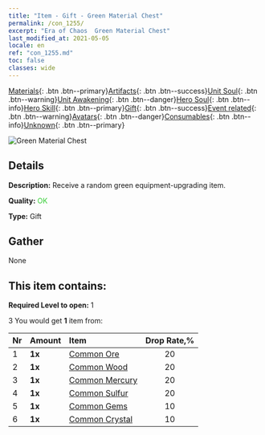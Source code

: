 ```yaml
---
title: "Item - Gift - Green Material Chest"
permalink: /con_1255/
excerpt: "Era of Chaos  Green Material Chest"
last_modified_at: 2021-05-05
locale: en
ref: "con_1255.md"
toc: false
classes: wide
---
```

 [Materials](/Items/){: .btn .btn--primary}[Artifacts](/Items/Artifacts/){: .btn .btn--success}[Unit Soul](/Items/UnitSoul/){: .btn .btn--warning}[Unit Awakening](/Items/UnitAwakening/){: .btn .btn--danger}[Hero Soul](/Items/HeroSoul/){: .btn .btn--info}[Hero Skill](/Items/HeroSkill/){: .btn .btn--primary}[Gift](/Items/Gift/){: .btn .btn--success}[Event related](/Items/Events/){: .btn .btn--warning}[Avatars](/Items/Avatars/){: .btn .btn--danger}[Consumables](/Items/Consumables/){: .btn .btn--info}[Unknown](/Items/Unknown/){: .btn .btn--primary}

 ![Green Material Chest](/images/t/i_304002.png)

## Details
 **Description:** Receive a random green equipment-upgrading item.

 **Quality:** <span style="color: #32CD32">OK</span>

 **Type:** Gift

## Gather

  None

## This item contains:

 **Required Level to open:** 1

 3 You would get **1** item  from:

  | Nr | Amount |     Item    | Drop Rate,% |
  |:---|:-------|:------------|:---------:|
  | 1 |  **1x** | [Common Ore](/Items/mat_6/) | 20 | 
  | 2 |  **1x** | [Common Wood](/Items/mat_7/) | 20 | 
  | 3 |  **1x** | [Common Mercury](/Items/mat_8/) | 20 | 
  | 4 |  **1x** | [Common Sulfur](/Items/mat_9/) | 20 | 
  | 5 |  **1x** | [Common Gems](/Items/mat_10/) | 10 | 
  | 6 |  **1x** | [Common Crystal](/Items/mat_11/) | 10 | 
